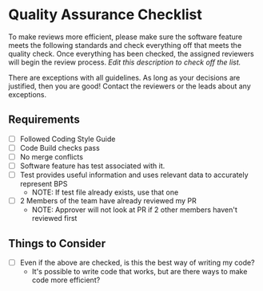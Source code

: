 # Quality Assurance Checklist 
To make reviews more efficient, please make sure the software feature meets the following standards and check everything off that meets the quality check. Once everything has been checked, the assigned reviewers will begin the review process. _Edit this description to check off the list._

There are exceptions with all guidelines. As long as your decisions are justified, then you are good! Contact the reviewers or the leads about any exceptions. 

## Requirements 
- [ ] Followed Coding Style Guide 
- [ ] Code Build checks pass 
- [ ] No merge conflicts 
- [ ] Software feature has test associated with it. 
- [ ] Test provides useful information and uses relevant data to accurately represent BPS 
    - NOTE: If test file already exists, use that one 
- [ ] 2 Members of the team have already reviewed my PR 
    - NOTE: Approver will not look at PR if 2 other members haven't reviewed first 

## Things to Consider 
- [ ] Even if the above are checked, is this the best way of writing my code? 
    - It's possible to write code that works, but are there ways to make code more efficient? 